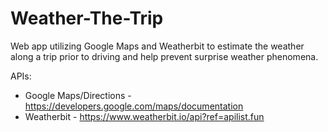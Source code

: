 # Weather-The-Trip

Web app utilizing Google Maps and Weatherbit to estimate the weather along a trip
prior to driving and help prevent surprise weather phenomena.


APIs:
 - Google Maps/Directions - https://developers.google.com/maps/documentation
 - Weatherbit - https://www.weatherbit.io/api?ref=apilist.fun